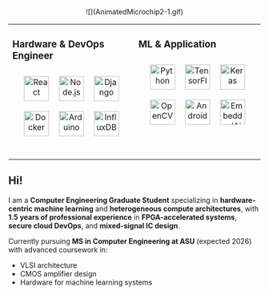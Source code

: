 <div align="center">
![](AnimatedMicrochip2-1.gif)
</div>  
<table width="100%"><tr><td valign="top" width="50%">

### Hardware & DevOps Engineer
<div align="center"> 
  <table>
    <tr>
      <a href="https://reactjs.org/" target="_blank"><img style="margin: 10px" src="https://profilinator.rishav.dev/skills-assets/react-original-wordmark.svg" alt="React" height="50" /></a>
      <a href="https://nodejs.org/" target="_blank"><img style="margin: 10px" src="https://profilinator.rishav.dev/skills-assets/nodejs-original-wordmark.svg" alt="Node.js" height="50" /></a>
      <a href="https://www.djangoproject.com/" target="_blank"><img style="margin: 10px" src="https://profilinator.rishav.dev/skills-assets/django-original.svg" alt="Django" height="50" /></a>
    </tr>
    <tr>
      <a href="https://www.docker.com/" target="_blank"><img style="margin: 10px" src="https://profilinator.rishav.dev/skills-assets/docker-original-wordmark.svg" alt="Docker" height="50" /></a>
      <a href="https://www.arduino.cc/" target="_blank"><img style="margin: 10px" src="https://uploads.sitepoint.com/wp-content/uploads/2017/01/1484328266stickers_logo_text.png" alt="Arduino" height="50" /></a>
      <a href="https://www.influxdata.com/" target="_blank"><img style="margin: 10px" src="https://www.nettimelogic.com/resources/FpgaServices.png" alt="InfluxDB" height="50" /></a>
    </tr>
  </table>
</div>

</td>

<td valign="top" width="50%">

### ML & Application 
<div align="center">
  <table>
    <tr>
      <a href="https://www.python.org/" target="_blank"><img style="margin: 10px" src="https://profilinator.rishav.dev/skills-assets/python-original.svg" alt="Python" height="50" /></a>
      <a href="https://www.tensorflow.org/" target="_blank"><img style="margin: 10px" src="https://profilinator.rishav.dev/skills-assets/tensorflow-icon.svg" alt="TensorFlow" height="50" /></a>
      <a href="https://keras.io/" target="_blank"><img style="margin: 10px" src="https://profilinator.rishav.dev/skills-assets/keras.png" alt="Keras" height="50" /></a>
    </tr>
    <tr>
      <a href="https://opencv.org/" target="_blank"><img style="margin: 10px" src="https://profilinator.rishav.dev/skills-assets/opencv-icon.svg" alt="OpenCV" height="50" /></a>
      <a href="https://www.android.com/intl/en_in/" target="_blank"><img style="margin: 10px" src="https://profilinator.rishav.dev/skills-assets/android-original-wordmark.svg" alt="Android" height="50" /></a>
      <a href="https://ce.uci.edu/programs/engineering/developing-embedded-ai-systems" target="_blank"><img style="margin: 10px" src="https://images-platform.99static.com/bDiQLXuofZgiSw7hIO339_E-WTA=/100x100:900x900/500x500/top/smart/99designs-contests-attachments/127/127767/attachment_127767620" alt="EmbeddedAi" height="50" /></a>
    </tr>
  </table>
</div>
</td>

</tr>
</table>  

## Hi! 

I am a **Computer Engineering Graduate Student** specializing in **hardware-centric machine learning** and **heterogeneous compute architectures**, with **1.5 years of professional experience** in **FPGA-accelerated systems**, **secure cloud DevOps**, and **mixed-signal IC design**.  

Currently pursuing **MS in Computer Engineering at ASU** (expected 2026) with advanced coursework in:  
- VLSI architecture  
- CMOS amplifier design  
- Hardware for machine learning systems  
